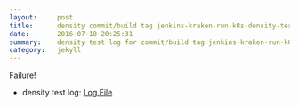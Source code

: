 ```yaml
---
layout:     post
title:      density commit/build tag jenkins-kraken-run-k8s-density-tests-136-3
date:       2016-07-18 20:25:31
summary:    density test log for commit/build tag jenkins-kraken-run-k8s-density-tests-136-3.
category:   jekyll
---
```


Failure!

- density test log: [Log File](http://s3-us-west-2.amazonaws.com/kraken-e2e-logs/density/jenkins-kraken-run-k8s-density-tests-136-3/build-log.txt)
